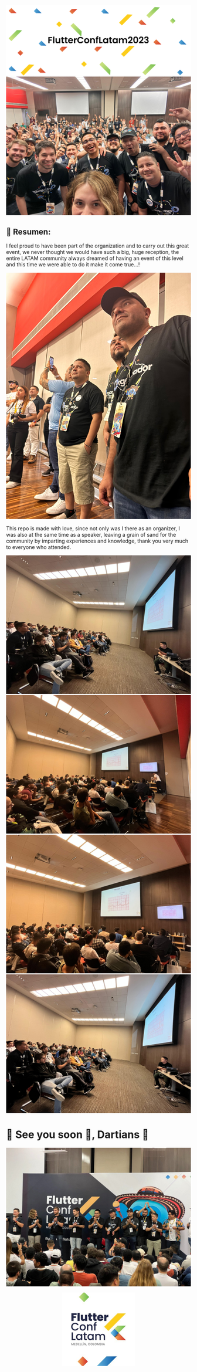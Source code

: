 ![Banner](readme/topbanner.png)
![Gorditos y bonitos](readme/1.jpeg)
## 😬 Resumen:

I feel proud to have been part of the organization and to carry out this great event, we never thought we would have such a big, huge reception, the entire LATAM community always dreamed of having an event of this level and this time we were able to do it  make it come true...!

![img2](readme/2.jpeg)

This repo is made with love, since not only was I there as an organizer, I was also at the same time as a speaker, leaving a grain of sand for the community by imparting experiences and knowledge, thank you very much to everyone who attended.

![img3](readme/3.jpeg)
![img4](readme/4.jpeg)
![img5](readme/5.jpeg)
![img6](readme/6.jpeg)

# 🎉 See you soon 🎉, Dartians 💙

![img7](readme/7.jpeg)

<div style="text-align:center;">
   <img src="readme/logo_color.jpeg" alt="drawing" style="width:200px;"/>
</div>



